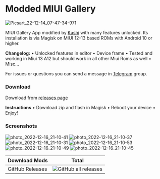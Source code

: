 # Modded MIUI Gallery
 
![Picsart_22-12-14_07-47-34-971](https://user-images.githubusercontent.com/83476983/208218901-924c955b-5dcb-48cc-bfc2-7459c2ca3ae1.jpg)

MIUI Gallery App modified by [Kashi](https://t.me/kakashi1v1) with many features unlocked.
Its installation is via Magisk on MIUI 12-13 based ROMs with Android 10 or higher.

**Changelog:**
• Unlocked features in editor
• Device frame
• Tested and working in Miui 13 A12 but should work in all other Miui Roms as well
• Misc...

For issues or questions you can send a message in [Telegram](https://t.me/amogus_discussion) group.


### Download

Download from [releases page](https://github.com/Mods-Center/Miui_Gallery_Mod/releases)


**Instructions**
• Download zip and flash in Magisk
• Reboot your device
• Enjoy!


### Screenshots
![photo_2022-12-16_21-10-41](https://user-images.githubusercontent.com/83476983/208219138-33ac1062-57d0-4acd-af10-6f24ef56b3aa.jpg)
![photo_2022-12-16_21-10-37](https://user-images.githubusercontent.com/83476983/208219140-fe638c41-9bde-4063-8bc8-7cd90f9413c4.jpg)
![photo_2022-12-16_21-10-31](https://user-images.githubusercontent.com/83476983/208219142-e90e6029-16cc-4495-9690-06f26038f917.jpg)
![photo_2022-12-16_21-10-53](https://user-images.githubusercontent.com/83476983/208219143-a98f7241-fd88-4506-a487-e03ce41a2e03.jpg)
![photo_2022-12-16_21-10-49](https://user-images.githubusercontent.com/83476983/208219144-d4277b5d-a9cf-496f-826f-e72d752a40ab.jpg)
![photo_2022-12-16_21-10-45](https://user-images.githubusercontent.com/83476983/208219146-1efd9a35-dd55-418b-95ce-cf43dbdd517b.jpg)


| Download Mods | Total |
| --- | --- |
| GitHub Releases | ![GitHub all releases](https://img.shields.io/github/downloads/Mods-Center/Miui_Gallery_Mod/total?logo=GitHub&style=for-the-badge&color=blue) |

